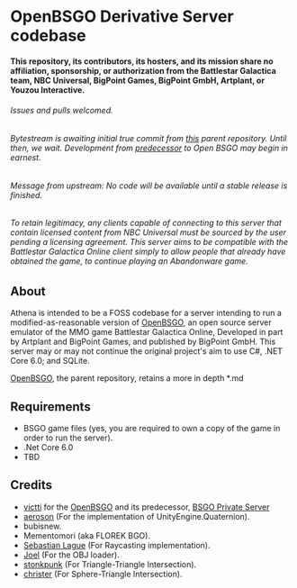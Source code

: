 # OpenBSGO Derivative Server codebase

#### This repository, its contributors, its hosters, and its mission share no affiliation, sponsorship, or authorization from the Battlestar Galactica team, NBC Universal, BigPoint Games, BigPoint GmbH, Artplant, or Youzou Interactive.
###### Issues and pulls welcomed.
###### Bytestream is awaiting initial true commit from <a href="https://github.com/victti/OpenBSGO" target="_blank">this</a> parent repository. Until then, we wait. Development from <a href="https://github.com/victti/BSGO-Private-Server" target="_blank">predecessor</a> to Open BSGO may begin in earnest.
###### Message from upstream: No code will be available until a stable release is finished.
###### To retain legitimacy, any clients capable of connecting to this server that contain licensed content from NBC Universal must be sourced by the user pending a licensing agreement. This server aims to be compatible with the Battlestar Galactica Online client simply to allow people that already have obtained the game, to continue playing an Abandonware game.

## About
Athena is intended to be a FOSS codebase for a server intending to run a modified-as-reasonable version of <a href="https://github.com/victti/OpenBSGO" target="_blank">OpenBSGO</a>, an open source server emulator of the MMO game Battlestar Galactica Online, Developed in part by Artplant and BigPoint Games, and published by BigPoint GmbH. This server may or may not continue the original project's aim to use C#, .NET Core 6.0; and SQLite.

<a href="https://github.com/victti/OpenBSGO" target="_blank">OpenBSGO</a>, the parent repository, retains a more in depth *.md 


## Requirements
- BSGO game files (yes, you are required to own a copy of the game in order to run the server).
- .Net Core 6.0
- TBD

## Credits
- <a href="https://github.com/victti">victti</a> for the <a href="https://github.com/victti/OpenBSGO" target="_blank">OpenBSGO</a> and its predecessor, <a href="https://github.com/victti/BSGO-Private-Server" target="_blank">BSGO Private Server</a>
- <a href="https://github.com/JakubNei">aeroson</a> (For the implementation of UnityEngine.Quaternion).
- bubisnew.
- Mementomori (aka FLOREK BGO).
- <a href="https://github.com/SebLague">Sebastian Lague</a> (For Raycasting implementation).
- <a href="https://gamedev.stackexchange.com/users/7514/joel">Joel</a> (For the OBJ loader).
- <a href="https://github.com/stonkpunk">stonkpunk</a> (For Triangle-Triangle Intersection).
- <a href="https://realtimecollisiondetection.net/blog/?author=1">christer</a> (For Sphere-Triangle Intersection).
